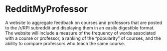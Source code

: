 # RedditMyProfessor
A website to aggregate feedback on courses and professors that are posted to the /r/RPI subreddit and displaying them in an easily digestible format. The website will include a measure of the frequency of words associated with a course or professor, a ranking of the “popularity” of courses, and the ability to compare professors who teach the same course. 
